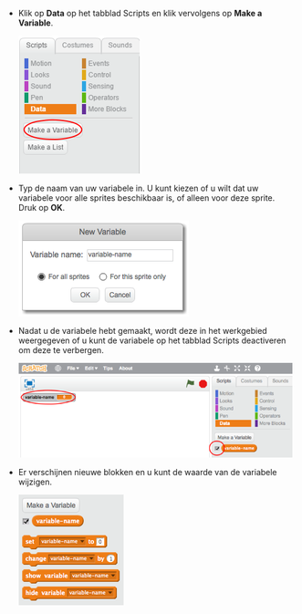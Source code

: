 + Klik op **Data** op het tabblad Scripts en klik vervolgens op **Make a Variable**.
    
    ![Gegevensblokken](images/data-blocks.png)

+ Typ de naam van uw variabele in. U kunt kiezen of u wilt dat uw variabele voor alle sprites beschikbaar is, of alleen voor deze sprite. Druk op **OK**.
    
    ![Maak variabele](images/create-variable.png)

+ Nadat u de variabele hebt gemaakt, wordt deze in het werkgebied weergegeven of u kunt de variabele op het tabblad Scripts deactiveren om deze te verbergen.
    
    ![Variabele blokken](images/variable-show.png)

+ Er verschijnen nieuwe blokken en u kunt de waarde van de variabele wijzigen.
    
    ![Variabele blokken](images/variable-blocks.png)